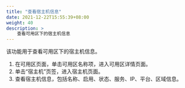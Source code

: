 ```yaml
---
title: "查看宿主机信息"
date: 2021-12-22T15:55:39+08:00
weight: 40
description: >
    查看可用区下的宿主机信息
---
```


该功能用于查看可用区下的宿主机信息。

1. 在可用区页面，单击可用区名称项，进入可用区详情页面。
2. 单击“宿主机”页签，进入宿主机页面。
3. 查看宿主机信息，包括名称、启用、状态、服务、IP、平台、区域信息。
